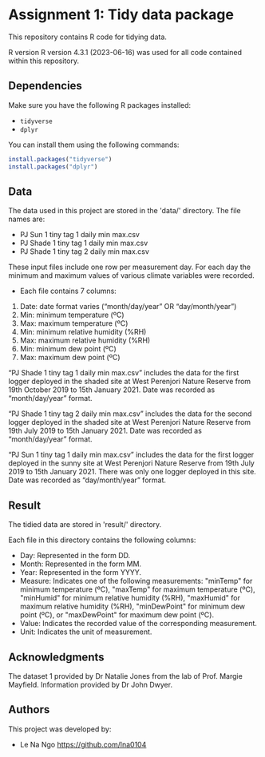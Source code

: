 # Assignment 1: Tidy data package

This repository contains R code for tidying data.

R version R version 4.3.1 (2023-06-16) was used for all code contained within this repository.


## Dependencies

Make sure you have the following R packages installed:

- `tidyverse`
- `dplyr`

You can install them using the following commands:

```R
install.packages("tidyverse")
install.packages("dplyr")
```

## Data 

The data used in this project are stored in the 'data/' directory. The file names are:

- PJ Sun 1 tiny tag 1 daily min max.csv
- PJ Shade 1 tiny tag 1 daily min max.csv
- PJ Shade 1 tiny tag 2 daily min max.csv

These input files include one row per measurement day. For each day the minimum and maximum values of various climate variables were recorded. 
- Each file contains 7 columns:
1.	Date: date format varies (“month/day/year” OR “day/month/year”)
2.	Min: minimum temperature (ºC)
3.	Max: maximum temperature (ºC)
4.	Min: minimum relative humidity (%RH)
5.	Max: maximum relative humidity (%RH)
6.	Min: minimum dew point (ºC)
7.	Max: maximum dew point (ºC)

“PJ Shade 1 tiny tag 1 daily min max.csv” includes the data for the first logger deployed in the shaded site at West Perenjori Nature Reserve from 19th October 2019 to 15th January 2021. Date was recorded as “month/day/year” format. 

“PJ Shade 1 tiny tag 2 daily min max.csv” includes the data for the second logger deployed in the shaded site at West Perenjori Nature Reserve from 19th July 2019 to 15th January 2021. Date was recorded as “month/day/year” format.

“PJ Sun 1 tiny tag 1 daily min max.csv” includes the data for the first logger deployed in the sunny site at West Perenjori Nature Reserve from 19th July 2019 to 15th January 2021. There was only one logger deployed in this site. Date was recorded as “day/month/year” format.


## Result

The tidied data are stored in 'result/' directory.

Each file in this directory contains the following columns:

- Day: Represented in the form DD.
- Month: Represented in the form MM.
- Year: Represented in the form YYYY.
- Measure: Indicates one of the following measurements: "minTemp" for minimum temperature (ºC), "maxTemp" for maximum temperature (ºC), "minHumid" for minimum relative humidity (%RH), "maxHumid" for maximum relative humidity (%RH), "minDewPoint" for minimum dew point (ºC), or "maxDewPoint" for maximum dew point (ºC).
- Value: Indicates the recorded value of the corresponding measurement.
- Unit: Indicates the unit of measurement.

## Acknowledgments
The dataset 1 provided by Dr Natalie Jones from the lab of Prof. Margie Mayfield. Information provided by Dr John Dwyer.

## Authors
This project was developed by:
- Le Na Ngo https://github.com/lna0104

